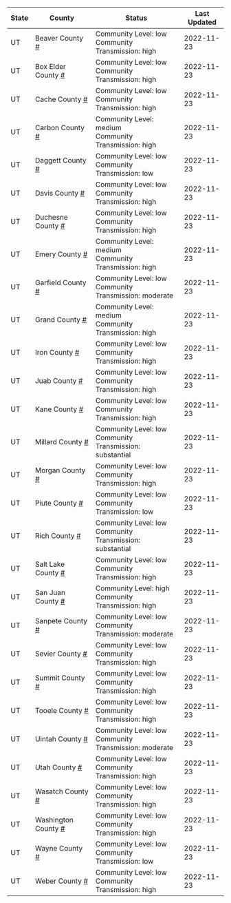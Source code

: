 State | County | Status | Last Updated
--- | --- | --- | --- 
UT | Beaver County <a href="#beaver_county">#</a> | <a name="beaver_county"></a>Community Level: low<br/>Community Transmission: high | 2022-11-23
UT | Box Elder County <a href="#box_elder_county">#</a> | <a name="box_elder_county"></a>Community Level: low<br/>Community Transmission: high | 2022-11-23
UT | Cache County <a href="#cache_county">#</a> | <a name="cache_county"></a>Community Level: low<br/>Community Transmission: high | 2022-11-23
UT | Carbon County <a href="#carbon_county">#</a> | <a name="carbon_county"></a>Community Level: medium<br/>Community Transmission: high | 2022-11-23
UT | Daggett County <a href="#daggett_county">#</a> | <a name="daggett_county"></a>Community Level: low<br/>Community Transmission: low | 2022-11-23
UT | Davis County <a href="#davis_county">#</a> | <a name="davis_county"></a>Community Level: low<br/>Community Transmission: high | 2022-11-23
UT | Duchesne County <a href="#duchesne_county">#</a> | <a name="duchesne_county"></a>Community Level: low<br/>Community Transmission: high | 2022-11-23
UT | Emery County <a href="#emery_county">#</a> | <a name="emery_county"></a>Community Level: medium<br/>Community Transmission: high | 2022-11-23
UT | Garfield County <a href="#garfield_county">#</a> | <a name="garfield_county"></a>Community Level: low<br/>Community Transmission: moderate | 2022-11-23
UT | Grand County <a href="#grand_county">#</a> | <a name="grand_county"></a>Community Level: medium<br/>Community Transmission: high | 2022-11-23
UT | Iron County <a href="#iron_county">#</a> | <a name="iron_county"></a>Community Level: low<br/>Community Transmission: high | 2022-11-23
UT | Juab County <a href="#juab_county">#</a> | <a name="juab_county"></a>Community Level: low<br/>Community Transmission: high | 2022-11-23
UT | Kane County <a href="#kane_county">#</a> | <a name="kane_county"></a>Community Level: low<br/>Community Transmission: high | 2022-11-23
UT | Millard County <a href="#millard_county">#</a> | <a name="millard_county"></a>Community Level: low<br/>Community Transmission: substantial | 2022-11-23
UT | Morgan County <a href="#morgan_county">#</a> | <a name="morgan_county"></a>Community Level: low<br/>Community Transmission: high | 2022-11-23
UT | Piute County <a href="#piute_county">#</a> | <a name="piute_county"></a>Community Level: low<br/>Community Transmission: low | 2022-11-23
UT | Rich County <a href="#rich_county">#</a> | <a name="rich_county"></a>Community Level: low<br/>Community Transmission: substantial | 2022-11-23
UT | Salt Lake County <a href="#salt_lake_county">#</a> | <a name="salt_lake_county"></a>Community Level: low<br/>Community Transmission: high | 2022-11-23
UT | San Juan County <a href="#san_juan_county">#</a> | <a name="san_juan_county"></a>Community Level: high<br/>Community Transmission: high | 2022-11-23
UT | Sanpete County <a href="#sanpete_county">#</a> | <a name="sanpete_county"></a>Community Level: low<br/>Community Transmission: moderate | 2022-11-23
UT | Sevier County <a href="#sevier_county">#</a> | <a name="sevier_county"></a>Community Level: low<br/>Community Transmission: high | 2022-11-23
UT | Summit County <a href="#summit_county">#</a> | <a name="summit_county"></a>Community Level: low<br/>Community Transmission: high | 2022-11-23
UT | Tooele County <a href="#tooele_county">#</a> | <a name="tooele_county"></a>Community Level: low<br/>Community Transmission: high | 2022-11-23
UT | Uintah County <a href="#uintah_county">#</a> | <a name="uintah_county"></a>Community Level: low<br/>Community Transmission: moderate | 2022-11-23
UT | Utah County <a href="#utah_county">#</a> | <a name="utah_county"></a>Community Level: low<br/>Community Transmission: high | 2022-11-23
UT | Wasatch County <a href="#wasatch_county">#</a> | <a name="wasatch_county"></a>Community Level: low<br/>Community Transmission: high | 2022-11-23
UT | Washington County <a href="#washington_county">#</a> | <a name="washington_county"></a>Community Level: low<br/>Community Transmission: high | 2022-11-23
UT | Wayne County <a href="#wayne_county">#</a> | <a name="wayne_county"></a>Community Level: low<br/>Community Transmission: low | 2022-11-23
UT | Weber County <a href="#weber_county">#</a> | <a name="weber_county"></a>Community Level: low<br/>Community Transmission: high | 2022-11-23
